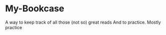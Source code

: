 # My-Bookcase
A way to keep track of all those (not so) great reads And to practice. Mostly practice 
